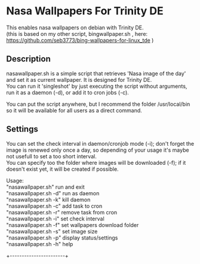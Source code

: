 # Nasa Wallpapers For Trinity DE
This enables nasa wallpapers on debian with Trinity DE.  
(this is based on my other script, bingwallpaper.sh , here: https://github.com/seb3773/bing-wallpapers-for-linux_tde )

## Description
nasawallpaper.sh is a simple script that retrieves 'Nasa image of the day' and set it as current wallpaper. It is designed for Trinity DE.  
You can run it 'singleshot' by just executing the script without arguments, run it as a daemon (-d), or add it to cron jobs (-c).  
  
You can put the script anywhere, but I recommend the folder /usr/local/bin so it will be available for all users as a direct command.  
  
## Settings
You can set the check interval in daemon/cronjob mode (-i); don't forget the image is renewed only once a day, so depending of your usage it's maybe not usefull to set a too short interval.  
You can specify too the folder where images will be downloaded (-f); if it doesn't exist yet, it will be created if possible.  
  
  
Usage:  
 "nasawallpaper.sh"       run and exit  
 "nasawallpaper.sh -d"    run as daemon  
 "nasawallpaper.sh -k"    kill daemon  
 "nasawallpaper.sh -c"    add task to cron  
 "nasawallpaper.sh -r"    remove task from cron  
 "nasawallpaper.sh -i"    set check interval  
 "nasawallpaper.sh -f"    set wallpapers download folder  
 "nasawallpaper.sh -s"    set image size  
 "nasawallpaper.sh -p"    display status/settings  
 "nasawallpaper.sh -h"    help  
  
  
+-----------------------+
